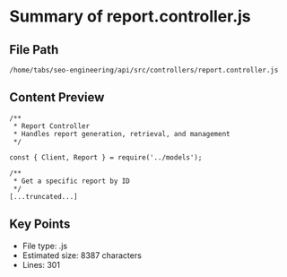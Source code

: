 # Summary of report.controller.js
  
## File Path
`/home/tabs/seo-engineering/api/src/controllers/report.controller.js`

## Content Preview
```
/**
 * Report Controller
 * Handles report generation, retrieval, and management
 */

const { Client, Report } = require('../models');

/**
 * Get a specific report by ID
 */
[...truncated...]
```

## Key Points
- File type: .js
- Estimated size: 8387 characters
- Lines: 301
